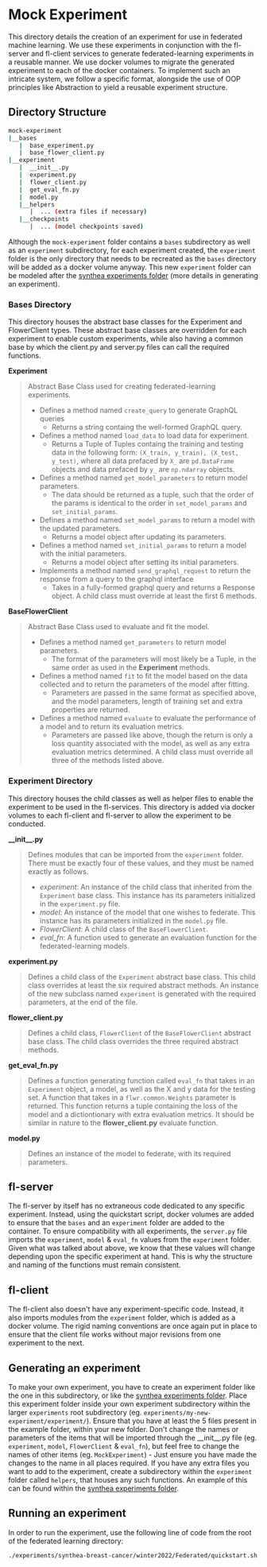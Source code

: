 # Mock Experiment
This directory details the creation of an experiment for use in federated machine learning. We use these experiments in conjunction with the fl-server and fl-client services to generate federated-learning experiments in a reusable manner. We use docker volumes to migrate the generated experiment to each of the docker containers. To implement such an intricate system, we follow a specific format, alongside the use of OOP principles like Abstraction to yield a reusable experiment structure.

## Directory Structure
```bash
mock-experiment
|__bases
   |  base_experiment.py
   |  base_flower_client.py
|__experiment
   |  __init__.py
   |  experiment.py
   |  flower_client.py
   |  get_eval_fn.py
   |  model.py
   |__helpers
      |  ... (extra files if necessary)
   |__checkpoints
      |  ... (model checkpoints saved)
```
Although the `mock-experiment` folder contains a `bases` subdirectory as well as an `experiment` subdirectory, for each experiment created, the `experiment` folder is the only directory that needs to be recreated as the `bases` directory will be added as a docker volume anyway. This new `experiment` folder can be modeled after the [synthea experiments folder](../synthea-breast-cancer/winter2022/Federated/experiment) (more details in generating an experiment).

### Bases Directory
This directory houses the abstract base classes for the Experiment and FlowerClient types. These abstract base classes are overridden for each experiment to enable custom experiments, while also having a common base by which the client.py and server.py files can call the required functions.

**Experiment** 
> Abstract Base Class used for creating federated-learning experiments.
> - Defines a method named `create_query` to generate GraphQL queries
>   - Returns a string containg the well-formed GraphQL query.
> - Defines a method named `load_data` to load data for experiment.
>   - Returns a Tuple of Tuples containg the training and testing data in the following form: `(X_train, y_train), (X_test, y_test)`, where all data prefaced by `X_` are `pd.DataFrame` objects and data prefaced by `y_` are `np.ndarray` objects.
> - Defines a method named `get_model_parameters` to return model parameters.
>   - The data should be returned as a tuple, such that the order of the params is identical to the order in `set_model_params` and `set_initial_params`.
> - Defines a method named `set_model_params` to return a model with the updated parameters.
>   - Returns a model object after updating its parameters.
> - Defines a method named `set_initial_params` to return a model with the initial parameters.
>   - Returns a model object after setting its initial parameters.
> - Implements a method named `send_graphql_request` to return the response from a query to the graphql interface
>   - Takes in a fully-formed graphql query and returns a Response object.
> A child class must override at least the first 6 methods.

**BaseFlowerClient**
> Abstract Base Class used to evaluate and fit the model.
> - Defines a method named `get_parameters` to return model parameters.
>   - The format of the parameters will most likely be a Tuple, in the same order as used in the **Experiment** methods.
> - Defines a method named `fit` to fit the model based on the data collected and to return the parameters of the model after fitting.
>   - Parameters are passed in the same format as specified above, and the model parameters, length of training set and extra properties are returned.
> - Defines a method named `evaluate` to evaluate the performance of a model and to return its evaluation metrics.
>   - Parameters are passed like above, though the return is only a loss quantity associated with the model, as well as any extra evaluation metrics determined. 
> A child class must override all three of the methods listed above.

### Experiment Directory
This directory houses the child classes as well as helper files to enable the experiment to be used in the fl-services. This directory is added via docker volumes to each fl-client and fl-server to allow the experiment to be conducted.

**\_\_init\_\_.py**
> Defines modules that can be imported from the `experiment` folder. There must be exactly four of these values, and they must be named exactly as follows.
> - *experiment*: An instance of the child class that inherited from the `Experiment` base class. This instance has its parameters initialized in the `experiment.py` file.
> - *model*: An instance of the model that one wishes to federate. This instance has its parameters initialized in the `model.py` file.
> - *FlowerClient*: A child class of the `BaseFlowerClient`.
> - *eval_fn*: A function used to generate an evaluation function for the federated-learning models.

**experiment.py**
> Defines a child class of the `Experiment` abstract base class. This child class overrides at least the six required abstract methods. An instance of the new subclass named `experiment` is generated with the required parameters, at the end of the file.

**flower_client.py**
> Defines a child class, `FlowerClient` of the `BaseFlowerClient` abstract base class. The child class overrides the three required abstract methods. 

**get_eval_fn.py**
> Defines a function generating function called `eval_fn` that takes in an `Experiment` object, a model, as well as the X and y data for the testing set. A function that takes in a `flwr.common.Weights` parameter is returned. This function returns a tuple containing the loss of the model and a dictiontionary with extra evaluation metrics. It should be similar in nature to the **flower_client.py** evaluate function.

**model.py**
> Defines an instance of the model to federate, with its required parameters. 

## fl-server
The fl-server by itself has no extraneous code dedicated to any specific experiment. Instead, using the quickstart script, docker volumes are added to ensure that the `bases` and an `experiment` folder are added to the container. To ensure compatibility with all experiments, the `server.py` file imports the `experiment`, `model` & `eval_fn` values from the `experiment` folder. Given what was talked about above, we know that these values will change depending upon the specific experiment at hand. This is why the structure and naming of the functions must remain consistent.

## fl-client
The fl-client also doesn't have any experiment-specific code. Instead, it also imports modules from the `experiment` folder, which is added as a docker volume. The rigid naming conventions are once again put in place to ensure that the client file works without major revisions from one experiment to the next.

## Generating an experiment
To make your own experiment, you have to create an experiment folder like the one in this subdirectory, or like the [synthea experiments folder](../synthea-breast-cancer/winter2022/Federated/experiment). Place this experiment folder inside your own experiment subdirectory within the larger `experiments` root subdirectory (eg. `experiments/my-new-experiment/experiment/`). Ensure that you have at least the 5 files present in the example folder, within your new folder. Don't change the names or parameters of the items that will be imported through the \_\_init\_\_.py file (eg. `experiment`, `model`, `FlowerClient` & `eval_fn`), but feel free to change the names of other items (eg. `MockExperiment`) - Just ensure you have made the changes to the name in all places required. If you have any extra files you want to add to the experiment, create a subdirectory within the `experiment` folder called `helpers`, that houses any such functions. An example of this can be found within the [synthea experiments folder](../synthea-breast-cancer/winter2022/Federated/experiment).

## Running an experiment
In order to run the experiment, use the following line of code from the root of the federated learning directory:

```bash
./experiments/synthea-breast-cancer/winter2022/Federated/quickstart.sh -p <PORT> -n <SITES> -r <ROUNDS> -e <PATH-TO-EXPERIMENTS-DIRECTORY>
```